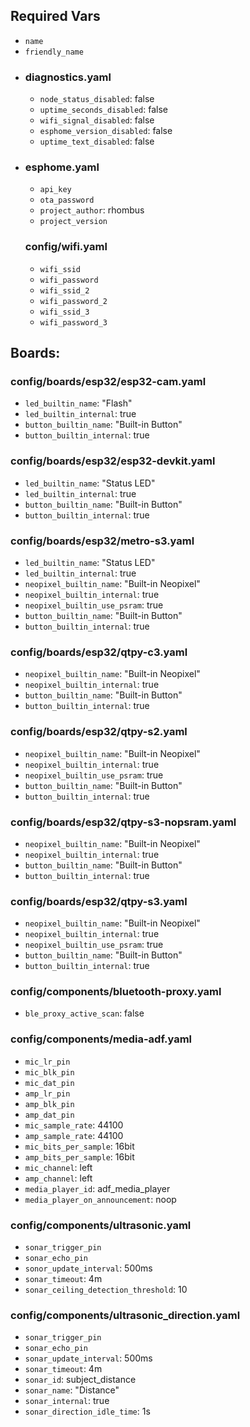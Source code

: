 ## Required Vars
- `name`
- `friendly_name`
- ### diagnostics.yaml
  - `node_status_disabled`: false
  - `uptime_seconds_disabled`: false
  - `wifi_signal_disabled`: false
  - `esphome_version_disabled`: false
  - `uptime_text_disabled`: false
  <!-- - `esphome_project_version_disabled`: false
  - `esphome_project_version_detailed_disabled`: false
  - `esphome_project_name_disabled`: false -->
- ### esphome.yaml
  - `api_key`
  - `ota_password`
  - `project_author`: rhombus
  - `project_version`
  ### config/wifi.yaml
  - `wifi_ssid`
  - `wifi_password`
  - `wifi_ssid_2`
  - `wifi_password_2`
  - `wifi_ssid_3`
  - `wifi_password_3`
## Boards:
  ### config/boards/esp32/esp32-cam.yaml
  - `led_builtin_name`: "Flash"
  - `led_builtin_internal`: true
  - `button_builtin_name`: "Built-in Button"
  - `button_builtin_internal`: true
  ### config/boards/esp32/esp32-devkit.yaml
  - `led_builtin_name`: "Status LED"
  - `led_builtin_internal`: true
  - `button_builtin_name`: "Built-in Button"
  - `button_builtin_internal`: true
  ### config/boards/esp32/metro-s3.yaml
  - `led_builtin_name`: "Status LED"
  - `led_builtin_internal`: true
  - `neopixel_builtin_name`: "Built-in Neopixel"
  - `neopixel_builtin_internal`: true
  - `neopixel_builtin_use_psram`: true
  - `button_builtin_name`: "Built-in Button"
  - `button_builtin_internal`: true
  ### config/boards/esp32/qtpy-c3.yaml
  - `neopixel_builtin_name`: "Built-in Neopixel"
  - `neopixel_builtin_internal`: true
  - `button_builtin_name`: "Built-in Button"
  - `button_builtin_internal`: true
  ### config/boards/esp32/qtpy-s2.yaml
  - `neopixel_builtin_name`: "Built-in Neopixel"
  - `neopixel_builtin_internal`: true
  - `neopixel_builtin_use_psram`: true
  - `button_builtin_name`: "Built-in Button"
  - `button_builtin_internal`: true
  ### config/boards/esp32/qtpy-s3-nopsram.yaml
  - `neopixel_builtin_name`: "Built-in Neopixel"
  - `neopixel_builtin_internal`: true
  - `button_builtin_name`: "Built-in Button"
  - `button_builtin_internal`: true
### config/boards/esp32/qtpy-s3.yaml
- `neopixel_builtin_name`: "Built-in Neopixel"
- `neopixel_builtin_internal`: true
- `neopixel_builtin_use_psram`: true
- `button_builtin_name`: "Built-in Button"
- `button_builtin_internal`: true
### config/components/bluetooth-proxy.yaml
- `ble_proxy_active_scan`: false
### config/components/media-adf.yaml
- `mic_lr_pin`
- `mic_blk_pin`
- `mic_dat_pin`
- `amp_lr_pin`
- `amp_blk_pin`
- `amp_dat_pin`
- `mic_sample_rate`: 44100
- `amp_sample_rate`: 44100
- `mic_bits_per_sample`: 16bit
- `amp_bits_per_sample`: 16bit
- `mic_channel`: left
- `amp_channel`: left
- `media_player_id`: adf_media_player
- `media_player_on_announcement`: noop
### config/components/ultrasonic.yaml
- `sonar_trigger_pin`
- `sonar_echo_pin`
- `sonor_update_interval`: 500ms
- `sonar_timeout`: 4m
- `sonar_ceiling_detection_threshold`: 10
### config/components/ultrasonic_direction.yaml
- `sonar_trigger_pin`
- `sonar_echo_pin`
- `sonar_update_interval`: 500ms
- `sonar_timeout`: 4m
- `sonar_id`: subject_distance
- `sonar_name`: "Distance"
- `sonar_internal`: true
- `sonar_direction_idle_time`: 1s